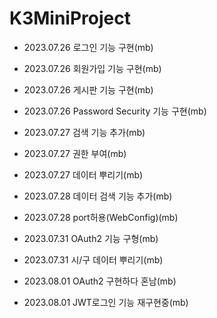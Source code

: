 # __K3MiniProject__

+ 2023.07.26 로그인 기능 구현(mb)
+ 2023.07.26 회원가입 기능 구현(mb)
+ 2023.07.26 게시판 기능 구현(mb)
+ 2023.07.26 Password Security 기능 구현(mb)

+ 2023.07.27 검색 기능 추가(mb)
+ 2023.07.27 권한 부여(mb)
+ 2023.07.27 데이터 뿌리기(mb)

+ 2023.07.28 데이터 검색 기능 추가(mb)
+ 2023.07.28 port허용(WebConfig)(mb)

+ 2023.07.31 OAuth2 기능 구형(mb)
+ 2023.07.31 시/구 데이터 뿌리기(mb) 

+ 2023.08.01 OAuth2 구현하다 혼남(mb)
+ 2023.08.01 JWT로그인 기능 재구현중(mb)
